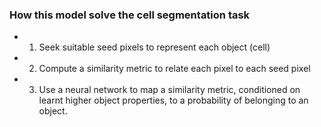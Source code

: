 ### How this model solve the cell segmentation task
- 1. Seek suitable seed pixels to represent each object (cell)
- 2. Compute a similarity metric to relate each pixel to each seed pixel
- 3. Use a neural network to map a similarity metric, conditioned on learnt higher object properties, to a probability
of belonging to an object.